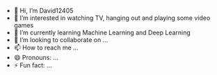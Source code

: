 - 👋 Hi, I’m David12405
- 👀 I’m interested in watching TV, hanging out and playing some video games
- 🌱 I’m currently learning Machine Learning and Deep Learning
- 💞️ I’m looking to collaborate on ...
- 📫 How to reach me ...
- 😄 Pronouns: ...
- ⚡ Fun fact: ...

<!---
David12405/David12405 is a ✨ special ✨ repository because its `README.md` (this file) appears on your GitHub profile.
You can click the Preview link to take a look at your changes.
--->
